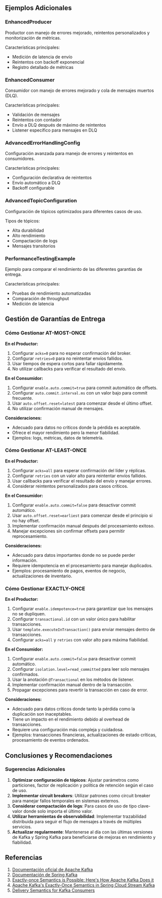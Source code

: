 ## Ejemplos Adicionales

### EnhancedProducer

Productor con manejo de errores mejorado, reintentos personalizados y monitorización de métricas.

Características principales:
- Medición de latencia de envío
- Reintentos con backoff exponencial
- Registro detallado de métricas

### EnhancedConsumer

Consumidor con manejo de errores mejorado y cola de mensajes muertos (DLQ).

Características principales:
- Validación de mensajes
- Reintentos con contador
- Envío a DLQ después de máximo de reintentos
- Listener específico para mensajes en DLQ

### AdvancedErrorHandlingConfig

Configuración avanzada para manejo de errores y reintentos en consumidores.

Características principales:
- Configuración declarativa de reintentos
- Envío automático a DLQ
- Backoff configurable

### AdvancedTopicConfiguration

Configuración de tópicos optimizados para diferentes casos de uso.

Tipos de tópicos:
- Alta durabilidad
- Alto rendimiento
- Compactación de logs
- Mensajes transitorios

### PerformanceTestingExample

Ejemplo para comparar el rendimiento de las diferentes garantías de entrega.

Características principales:
- Pruebas de rendimiento automatizadas
- Comparación de throughput
- Medición de latencia

## Gestión de Garantías de Entrega

### Cómo Gestionar AT-MOST-ONCE

**En el Productor:**
1. Configurar `acks=0` para no esperar confirmación del broker.
2. Configurar `retries=0` para no reintentar envíos fallidos.
3. Usar tiempos de espera cortos para fallar rápidamente.
4. No utilizar callbacks para verificar el resultado del envío.

**En el Consumidor:**
1. Configurar `enable.auto.commit=true` para commit automático de offsets.
2. Configurar `auto.commit.interval.ms` con un valor bajo para commit frecuente.
3. Usar `auto.offset.reset=latest` para comenzar desde el último offset.
4. No utilizar confirmación manual de mensajes.

**Consideraciones:**
- Adecuado para datos no críticos donde la pérdida es aceptable.
- Ofrece el mayor rendimiento pero la menor fiabilidad.
- Ejemplos: logs, métricas, datos de telemetría.

### Cómo Gestionar AT-LEAST-ONCE

**En el Productor:**
1. Configurar `acks=all` para esperar confirmación del líder y réplicas.
2. Configurar `retries` con un valor alto para reintentar envíos fallidos.
3. Usar callbacks para verificar el resultado del envío y manejar errores.
4. Considerar reintentos personalizados para casos críticos.

**En el Consumidor:**
1. Configurar `enable.auto.commit=false` para desactivar commit automático.
2. Usar `auto.offset.reset=earliest` para comenzar desde el principio si no hay offset.
3. Implementar confirmación manual después del procesamiento exitoso.
4. Manejar excepciones sin confirmar offsets para permitir reprocesamiento.

**Consideraciones:**
- Adecuado para datos importantes donde no se puede perder información.
- Requiere idempotencia en el procesamiento para manejar duplicados.
- Ejemplos: procesamiento de pagos, eventos de negocio, actualizaciones de inventario.

### Cómo Gestionar EXACTLY-ONCE

**En el Productor:**
1. Configurar `enable.idempotence=true` para garantizar que los mensajes no se dupliquen.
2. Configurar `transactional.id` con un valor único para habilitar transacciones.
3. Usar `template.executeInTransaction()` para enviar mensajes dentro de transacciones.
4. Configurar `acks=all` y `retries` con valor alto para máxima fiabilidad.

**En el Consumidor:**
1. Configurar `enable.auto.commit=false` para desactivar commit automático.
2. Configurar `isolation.level=read_committed` para leer solo mensajes confirmados.
3. Usar la anotación `@Transactional` en los métodos de listener.
4. Implementar confirmación manual dentro de la transacción.
5. Propagar excepciones para revertir la transacción en caso de error.

**Consideraciones:**
- Adecuado para datos críticos donde tanto la pérdida como la duplicación son inaceptables.
- Tiene un impacto en el rendimiento debido al overhead de transacciones.
- Requiere una configuración más compleja y cuidadosa.
- Ejemplos: transacciones financieras, actualizaciones de estado críticas, procesamiento de eventos ordenados.

## Conclusiones y Recomendaciones

### Sugerencias Adicionales

1. **Optimizar configuración de tópicos**: Ajustar parámetros como particiones, factor de replicación y política de retención según el caso de uso.
2. **Implementar circuit breakers**: Utilizar patrones como circuit breaker para manejar fallos temporales en sistemas externos.
3. **Considerar compactación de logs**: Para casos de uso de tipo clave-valor donde solo importa el último valor.
4. **Utilizar herramientas de observabilidad**: Implementar trazabilidad distribuida para seguir el flujo de mensajes a través de múltiples servicios.
5. **Actualizar regularmente**: Mantenerse al día con las últimas versiones de Kafka y Spring Kafka para beneficiarse de mejoras en rendimiento y fiabilidad.


## Referencias

1. [Documentación oficial de Apache Kafka](https://kafka.apache.org/documentation/)
2. [Documentación de Spring Kafka](https://docs.spring.io/spring-kafka/docs/current/reference/html/)
3. [Exactly-once Semantics is Possible: Here's How Apache Kafka Does it](https://www.confluent.io/blog/exactly-once-semantics-are-possible-heres-how-apache-kafka-does-it/)
4. [Apache Kafka's Exactly-Once Semantics in Spring Cloud Stream Kafka](https://spring.io/blog/2023/10/16/apache-kafkas-exactly-once-semantics-in-spring-cloud-stream-kafka)
5. [Delivery Semantics for Kafka Consumers](https://learn.conduktor.io/kafka/delivery-semantics-for-kafka-consumers/)

